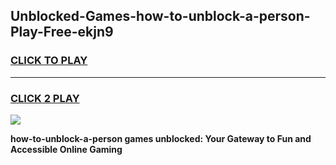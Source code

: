 
## Unblocked-Games-how-to-unblock-a-person-Play-Free-ekjn9
<h3>
<a href="https://premium76.site?title=how-to-unblock-a-person&ref=21A">CLICK TO PLAY</a></h3>
<hr>

<h3>
<a href="https://premium76.site?title=how-to-unblock-a-person&ref=21A">CLICK 2 PLAY</a>
  
</h3>

<a href="https://premium76.site?title=how-to-unblock-a-person&ref=21A"><img src="https://clearcache.store/games.png"></a>


**how-to-unblock-a-person games unblocked: Your Gateway to Fun and Accessible Online Gaming**
